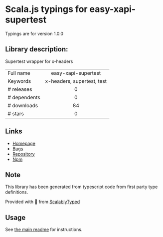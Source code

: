 
# Scala.js typings for easy-xapi-supertest

Typings are for version 1.0.0

## Library description:
Supertest wrapper for x-headers

|                    |                 |
| ------------------ | :-------------: |
| Full name          | easy-xapi-supertest |
| Keywords           | x-headers, supertest, test |
| # releases         | 0 |
| # dependents       | 0 |
| # downloads        | 84 |
| # stars            | 0 |

## Links
- [Homepage](https://github.com/DeadAlready/easy-xapi-supertest)
- [Bugs](https://github.com/DeadAlready/easy-xapi-supertest/issues)
- [Repository](https://github.com/DeadAlready/easy-xapi-supertest)
- [Npm](https://www.npmjs.com/package/easy-xapi-supertest)
    


## Note
This library has been generated from typescript code from first party type definitions.

Provided with :purple_heart: from [ScalablyTyped](https://github.com/oyvindberg/ScalablyTyped)

## Usage
See [the main readme](../../readme.md) for instructions.



